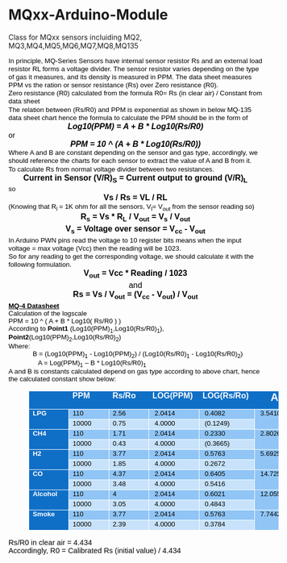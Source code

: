 # MQxx-Arduino-Module
Class for MQxx sensors incluiding MQ2, MQ3,MQ4,MQ5,MQ6,MQ7,MQ8,MQ135

<p style="line-height:115%;margin:0in;">
    <span style="color:black;font-family:&quot;Calibri&quot;, sans-serif;font-size:10pt;">In principle, MQ-Series Sensors have internal sensor resistor Rs and an external load resistor RL forms a voltage divider. The sensor resistor varies depending on the type of gas it measures, and its density is measured in PPM. The data sheet measures PPM vs the ration or sensor resistance (Rs) over Zero resistance (R0).</span>
</p>
<p style="line-height:115%;margin:0in;">
    <span style="color:black;font-family:&quot;Calibri&quot;, sans-serif;font-size:10pt;">Zero resistance (R0) calculated from the formula R0= Rs (in clear air) / Constant from data sheet</span>
</p>
<p style="line-height:115%;margin:0in;">
    <span style="color:black;font-family:&quot;Calibri&quot;, sans-serif;font-size:10pt;">The relation between (Rs/R0) and PPM is exponential as shown in below MQ-135 data sheet chart hence the formula to calculate the PPM should be in the form of</span>
</p>
<p style="line-height:115%;margin:0in;text-align:center;">
    <span style="color:black;font-family:&quot;Calibri&quot;, sans-serif;font-size:12.0pt;"><i><span style="line-height:115%;"><strong>Log10(PPM) = A + B * Log10(Rs/R0)</strong></span></i></span>
</p>
<p style="line-height:115%;margin:0in;">
    <span style="color:black;font-family:&quot;Calibri&quot;, sans-serif;font-size:11.0pt;"><span style="line-height:115%;">or&nbsp;</span></span>
</p>
<p style="line-height:115%;margin:0in;text-align:center;">
    <span style="color:black;font-family:&quot;Calibri&quot;, sans-serif;font-size:12.0pt;"><i><span style="line-height:115%;"><strong>PPM = 10 ^ (A + B * Log10(Rs/R0))</strong></span></i></span>
</p>
<p style="line-height:115%;margin:0in;">
    <span style="color:black;font-family:&quot;Calibri&quot;, sans-serif;font-size:10pt;">Where A and B are constant depending on the sensor and gas type, accordingly, we should reference the charts for each sensor to extract the value of A and B from it.</span>
</p>
<p style="line-height:115%;margin:0in;">
    <span style="color:black;font-family:&quot;Calibri&quot;, sans-serif;font-size:10pt;">To calculate Rs from normal voltage divider between two resistances.</span>
</p>
<p style="line-height:115%;margin:0in;text-align:center;">
    <span style="color:black;font-family:&quot;Calibri&quot;, sans-serif;font-size:12.0pt;"><span style="line-height:115%;"><strong>Current in Sensor (V/R)<sub>S</sub> = Current output to ground (V/R)<sub>L</sub></strong></span></span>
</p>
<p style="line-height:115%;margin:0in;">
    <span style="color:black;font-family:&quot;Calibri&quot;, sans-serif;font-size:10pt;">so</span>
</p>
<p style="line-height:115%;margin:0in;text-align:center;">
    <span style="color:black;font-family:&quot;Calibri&quot;, sans-serif;font-size:12.0pt;"><span style="line-height:115%;"><strong>Vs / Rs = VL / RL</strong></span></span>
</p>
<p style="line-height:115%;margin:0in;">
    <span style="color:black;font-family:&quot;Calibri&quot;, sans-serif;font-size:10pt;">(Knowing that R<sub>l&nbsp;</sub>= 1K ohm for all the sensors, V<sub>l</sub>= V<sub>out</sub> from the sensor reading so)</span>
</p>
<p style="line-height:115%;margin:0in;text-align:center;">
    <span style="color:black;font-family:&quot;Calibri&quot;, sans-serif;font-size:12.0pt;"><span style="line-height:115%;"><strong>R<sub>s</sub> = Vs * R<sub>L</sub> / V<sub>out</sub> = V<sub>s</sub> / V<sub>out</sub></strong></span></span>
</p>
<p style="line-height:115%;margin:0in;text-align:center;">
    <span style="color:black;font-family:&quot;Calibri&quot;, sans-serif;font-size:12.0pt;"><span style="line-height:115%;"><strong>V<sub>s</sub> = Voltage over sensor = V<sub>cc</sub> - V<sub>out</sub></strong></span></span>
</p>
<p style="line-height:115%;margin:0in;">
    <span style="color:black;font-family:&quot;Calibri&quot;, sans-serif;font-size:10pt;"></span>
</p>
<p style="line-height:115%;margin:0in;">
    <span style="color:black;font-family:&quot;Calibri&quot;, sans-serif;font-size:10pt;">In Arduino PWN pins read the voltage to 10 register bits means when the input voltage = max voltage (Vcc) then the reading will be 1023.</span>
</p>
<p style="line-height:115%;margin:0in;">
    <span style="color:black;font-family:&quot;Calibri&quot;, sans-serif;font-size:10pt;">So for any reading to get the corresponding voltage, we should calculate it with the following formulation.</span>
</p>
<p style="line-height:115%;margin:0in;text-align:center;">
    <span style="color:black;font-family:&quot;Calibri&quot;, sans-serif;font-size:12.0pt;"><span style="line-height:115%;"><strong>V<sub>out</sub> = Vcc * Reading / 1023</strong></span></span>
</p>
<p style="line-height:115%;margin:0in;text-align:center;">
    <span style="color:black;font-family:&quot;Calibri&quot;, sans-serif;font-size:12.0pt;"><span style="line-height:115%;">and</span></span>
</p>
<p style="line-height:115%;margin:0in;text-align:center;">
    <span style="color:black;font-family:&quot;Calibri&quot;, sans-serif;font-size:12.0pt;"><span style="line-height:115%;"><strong>Rs = Vs / V<sub>out</sub> = (V<sub>cc</sub> - V<sub>out</sub>) / V<sub>out</sub></strong></span></span>
</p>
<p style="margin:0in;">
    <span style="color:black;font-family:&quot;Calibri&quot;, sans-serif;font-size:10pt;"><strong><u>MQ-4 Datasheet</u></strong></span>
</p>
<p style="margin:0in;text-align:center;">
    <span style="color:black;font-family:&quot;Calibri&quot;, sans-serif;font-size:10pt;"><span></span></span>
</p>
<p style="margin:0in;">
    <span style="color:black;font-family:&quot;Calibri&quot;, sans-serif;font-size:10pt;">Calculation of the logscale&nbsp;</span>
</p>
<p style="margin:0in;">
    <span style="color:black;font-family:&quot;Calibri&quot;, sans-serif;font-size:10pt;">PPM = 10 ^ ( A + B * Log10( Rs/R0 ) )</span>
</p>
<p style="margin:0in;">
    <span style="color:black;font-family:&quot;Calibri&quot;, sans-serif;font-size:10pt;">According to <strong>Point1</strong> (Log10(PPM)<sub>1</sub>,Log10(Rs/R0)<sub>1</sub>), <strong>Point2</strong>(Log10(PPM)<sub>2</sub>,Log10(Rs/R0)<sub>2</sub>)</span>
</p>
<p style="margin:0in;">
    <span style="color:black;font-family:&quot;Calibri&quot;, sans-serif;font-size:10pt;">Where:</span>
</p>
<p style="margin:0in;text-indent:.5in;">
    <span style="color:black;font-family:&quot;Calibri&quot;, sans-serif;font-size:10pt;">B = (Log10(PPM)<sub>1</sub> - Log10(PPM)<sub>2</sub>) / (Log10(Rs/R0)<sub>1</sub> - Log10(Rs/R0)<sub>2</sub>)</span>
</p>
<p style="margin:0in;">
    <span style="color:black;font-family:&quot;Calibri&quot;, sans-serif;font-size:10pt;"><span>&nbsp;&nbsp;&nbsp;&nbsp;&nbsp;&nbsp;&nbsp;&nbsp;&nbsp;&nbsp;&nbsp;&nbsp;&nbsp;&nbsp;&nbsp; </span>A = Log(PPM)<sub>1</sub> – B * Log10(Rs/R0)<sub>1</sub></span>
</p>
<p style="margin:0in;">
    <span style="color:black;font-family:&quot;Calibri&quot;, sans-serif;font-size:10pt;">A and B is constants calculated depend on gas type according to above chart, hence the calculated constant show below:</span>
</p>
<div align="center">
    <figure class="table" style="width:372.05pt;">
        <table style="border-collapse:collapse;border-style:none;" border="1" cellspacing="0" cellpadding="0" width="496">
            <tbody>
                <tr style="height:27.0pt;">
                    <td style="background-color:#0F6FC6;border-bottom-style:solid;border-color:white;border-left-style:solid;border-right-style:none;border-top-style:solid;border-width:1.0pt;height:27.0pt;padding:0in 5.4pt;vertical-align:top;width:48.0pt;" width="64" nowrap="">
                        <p style="margin:0in;">
                            <span style="color:black;font-family:&quot;Calibri&quot;, sans-serif;font-size:10pt;"><strong>&nbsp;</strong></span>
                        </p>
                    </td>
                    <td style="background-color:#0F6FC6;border-bottom:1.0pt solid white;border-left-style:none;border-right-style:none;border-top:1.0pt solid white;height:27.0pt;padding:0in 5.4pt;vertical-align:top;width:48.0pt;" width="64" nowrap="">
                        <p style="margin:0in;">
                            <span style="color:white;font-family:&quot;Calibri&quot;, sans-serif;font-size:12.0pt;"><strong>PPM</strong></span>
                        </p>
                    </td>
                    <td style="background-color:#0F6FC6;border-bottom:1.0pt solid white;border-left-style:none;border-right-style:none;border-top:1.0pt solid white;height:27.0pt;padding:0in 5.4pt;vertical-align:top;width:48.0pt;" width="64" nowrap="">
                        <p style="margin:0in;">
                            <span style="color:white;font-family:&quot;Calibri&quot;, sans-serif;font-size:12.0pt;"><strong>Rs/Ro</strong></span>
                        </p>
                    </td>
                    <td style="background-color:#0F6FC6;border-bottom:1.0pt solid white;border-left-style:none;border-right-style:none;border-top:1.0pt solid white;height:27.0pt;padding:0in 5.4pt;vertical-align:top;width:63.0pt;" width="84" nowrap="">
                        <p style="margin:0in;">
                            <span style="color:white;font-family:&quot;Calibri&quot;, sans-serif;font-size:12.0pt;"><strong>LOG(PPM)&nbsp;</strong></span>
                        </p>
                    </td>
                    <td style="background-color:#0F6FC6;border-bottom:1.0pt solid white;border-left-style:none;border-right-style:none;border-top:1.0pt solid white;height:27.0pt;padding:0in 5.4pt;vertical-align:top;width:69.05pt;" width="92" nowrap="">
                        <p style="margin:0in;">
                            <span style="color:white;font-family:&quot;Calibri&quot;, sans-serif;font-size:12.0pt;"><strong>LOG(Rs/Ro)&nbsp;</strong></span>
                        </p>
                    </td>
                    <td style="background-color:#0F6FC6;border-bottom:1.0pt solid white;border-left-style:none;border-right-style:none;border-top:1.0pt solid white;height:27.0pt;padding:0in 5.4pt;vertical-align:top;width:48.0pt;" width="64" nowrap="">
                        <p style="margin:0in;text-align:center;">
                            <span style="color:white;font-family:&quot;Calibri&quot;, sans-serif;font-size:16.0pt;"><strong>A</strong></span>
                        </p>
                    </td>
                    <td style="background-color:#0F6FC6;border-bottom-style:solid;border-color:white;border-left-style:none;border-right-style:solid;border-top-style:solid;border-width:1.0pt;height:27.0pt;padding:0in 5.4pt;vertical-align:top;width:48.0pt;" width="64" nowrap="">
                        <p style="margin:0in;text-align:center;">
                            <span style="color:white;font-family:&quot;Calibri&quot;, sans-serif;font-size:16.0pt;"><strong>B</strong></span>
                        </p>
                    </td>
                </tr>
                <tr style="height:15.0pt;">
                    <td style="background-color:#0F6FC6;border-bottom-style:solid;border-color:white;border-left-style:solid;border-right-style:solid;border-top-style:none;border-width:1.0pt;height:15.0pt;padding:0in 5.4pt;vertical-align:top;width:48.0pt;" rowspan="2" width="64" nowrap="">
                        <p style="margin:0in;">
                            <span style="color:white;font-family:&quot;Calibri&quot;, sans-serif;font-size:10pt;"><strong>LPG</strong></span>
                        </p>
                    </td>
                    <td style="background-color:#90C5F6;border-bottom:1.0pt solid white;border-left-style:none;border-right:1.0pt solid white;border-top-style:none;height:15.0pt;padding:0in 5.4pt;vertical-align:top;width:48.0pt;" width="64" nowrap="">
                        <p style="margin:0in;">
                            <span style="color:black;font-family:&quot;Calibri&quot;, sans-serif;font-size:10pt;">110</span>
                        </p>
                    </td>
                    <td style="background-color:#90C5F6;border-bottom:1.0pt solid white;border-left-style:none;border-right:1.0pt solid white;border-top-style:none;height:15.0pt;padding:0in 5.4pt;vertical-align:top;width:48.0pt;" width="64" nowrap="">
                        <p style="margin:0in;">
                            <span style="color:black;font-family:&quot;Calibri&quot;, sans-serif;font-size:10pt;">2.56</span>
                        </p>
                    </td>
                    <td style="background-color:#90C5F6;border-bottom:1.0pt solid white;border-left-style:none;border-right:1.0pt solid white;border-top-style:none;height:15.0pt;padding:0in 5.4pt;vertical-align:top;width:63.0pt;" width="84" nowrap="">
                        <p style="margin:0in;">
                            <span style="color:black;font-family:&quot;Calibri&quot;, sans-serif;font-size:10pt;"><span>&nbsp;</span>2.0414&nbsp;</span>
                        </p>
                    </td>
                    <td style="background-color:#90C5F6;border-bottom:1.0pt solid white;border-left-style:none;border-right:1.0pt solid white;border-top-style:none;height:15.0pt;padding:0in 5.4pt;vertical-align:top;width:69.05pt;" width="92" nowrap="">
                        <p style="margin:0in;">
                            <span style="color:black;font-family:&quot;Calibri&quot;, sans-serif;font-size:10pt;"><span>&nbsp;</span>0.4082&nbsp;</span>
                        </p>
                    </td>
                    <td style="background-color:#90C5F6;border-bottom:1.0pt solid white;border-left-style:none;border-right:1.0pt solid white;border-top-style:none;height:15.0pt;padding:0in 5.4pt;vertical-align:top;width:48.0pt;" rowspan="2" width="64" nowrap="">
                        <p style="margin:0in;">
                            <span style="color:black;font-family:&quot;Calibri&quot;, sans-serif;font-size:10pt;"><span>&nbsp;</span>3.5410&nbsp;</span>
                        </p>
                        <p style="margin:0in;">
                            <span style="color:black;font-family:&quot;Calibri&quot;, sans-serif;font-size:10pt;"></span>
                        </p>
                    </td>
                    <td style="background-color:#90C5F6;border-bottom:1.0pt solid white;border-left-style:none;border-right:1.0pt solid white;border-top-style:none;height:15.0pt;padding:0in 5.4pt;vertical-align:top;width:48.0pt;" rowspan="2" width="64" nowrap="">
                        <p style="margin:0in;">
                            <span style="color:black;font-family:&quot;Calibri&quot;, sans-serif;font-size:10pt;">-3.6735</span>
                        </p>
                        <p style="margin:0in;">
                            <span style="color:black;font-family:&quot;Calibri&quot;, sans-serif;font-size:10pt;"></span>
                        </p>
                    </td>
                </tr>
                <tr style="height:15.0pt;">
                    <td style="background-color:#C7E2FA;border-bottom:1.0pt solid white;border-left-style:none;border-right:1.0pt solid white;border-top-style:none;height:15.0pt;padding:0in 5.4pt;vertical-align:top;width:48.0pt;" width="64" nowrap="">
                        <p style="margin:0in;">
                            <span style="color:black;font-family:&quot;Calibri&quot;, sans-serif;font-size:10pt;">10000</span>
                        </p>
                    </td>
                    <td style="background-color:#C7E2FA;border-bottom:1.0pt solid white;border-left-style:none;border-right:1.0pt solid white;border-top-style:none;height:15.0pt;padding:0in 5.4pt;vertical-align:top;width:48.0pt;" width="64" nowrap="">
                        <p style="margin:0in;">
                            <span style="color:black;font-family:&quot;Calibri&quot;, sans-serif;font-size:10pt;">0.75</span>
                        </p>
                    </td>
                    <td style="background-color:#C7E2FA;border-bottom:1.0pt solid white;border-left-style:none;border-right:1.0pt solid white;border-top-style:none;height:15.0pt;padding:0in 5.4pt;vertical-align:top;width:63.0pt;" width="84" nowrap="">
                        <p style="margin:0in;">
                            <span style="color:black;font-family:&quot;Calibri&quot;, sans-serif;font-size:10pt;"><span>&nbsp;</span>4.0000&nbsp;</span>
                        </p>
                    </td>
                    <td style="background-color:#C7E2FA;border-bottom:1.0pt solid white;border-left-style:none;border-right:1.0pt solid white;border-top-style:none;height:15.0pt;padding:0in 5.4pt;vertical-align:top;width:69.05pt;" width="92" nowrap="">
                        <p style="margin:0in;">
                            <span style="color:black;font-family:&quot;Calibri&quot;, sans-serif;font-size:10pt;"><span>&nbsp;</span>(0.1249)</span>
                        </p>
                    </td>
                </tr>
                <tr style="height:15.0pt;">
                    <td style="background-color:#0F6FC6;border-bottom-style:solid;border-color:white;border-left-style:solid;border-right-style:solid;border-top-style:none;border-width:1.0pt;height:15.0pt;padding:0in 5.4pt;vertical-align:top;width:48.0pt;" rowspan="2" width="64" nowrap="">
                        <p style="margin:0in;">
                            <span style="color:white;font-family:&quot;Calibri&quot;, sans-serif;font-size:10pt;"><strong>CH4</strong></span>
                        </p>
                    </td>
                    <td style="background-color:#90C5F6;border-bottom:1.0pt solid white;border-left-style:none;border-right:1.0pt solid white;border-top-style:none;height:15.0pt;padding:0in 5.4pt;vertical-align:top;width:48.0pt;" width="64" nowrap="">
                        <p style="margin:0in;">
                            <span style="color:black;font-family:&quot;Calibri&quot;, sans-serif;font-size:10pt;">110</span>
                        </p>
                    </td>
                    <td style="background-color:#90C5F6;border-bottom:1.0pt solid white;border-left-style:none;border-right:1.0pt solid white;border-top-style:none;height:15.0pt;padding:0in 5.4pt;vertical-align:top;width:48.0pt;" width="64" nowrap="">
                        <p style="margin:0in;">
                            <span style="color:black;font-family:&quot;Calibri&quot;, sans-serif;font-size:10pt;">1.71</span>
                        </p>
                    </td>
                    <td style="background-color:#90C5F6;border-bottom:1.0pt solid white;border-left-style:none;border-right:1.0pt solid white;border-top-style:none;height:15.0pt;padding:0in 5.4pt;vertical-align:top;width:63.0pt;" width="84" nowrap="">
                        <p style="margin:0in;">
                            <span style="color:black;font-family:&quot;Calibri&quot;, sans-serif;font-size:10pt;"><span>&nbsp;</span>2.0414&nbsp;</span>
                        </p>
                    </td>
                    <td style="background-color:#90C5F6;border-bottom:1.0pt solid white;border-left-style:none;border-right:1.0pt solid white;border-top-style:none;height:15.0pt;padding:0in 5.4pt;vertical-align:top;width:69.05pt;" width="92" nowrap="">
                        <p style="margin:0in;">
                            <span style="color:black;font-family:&quot;Calibri&quot;, sans-serif;font-size:10pt;"><span>&nbsp;</span>0.2330&nbsp;</span>
                        </p>
                    </td>
                    <td style="background-color:#90C5F6;border-bottom:1.0pt solid white;border-left-style:none;border-right:1.0pt solid white;border-top-style:none;height:15.0pt;padding:0in 5.4pt;vertical-align:top;width:48.0pt;" rowspan="2" width="64" nowrap="">
                        <p style="margin:0in;">
                            <span style="color:black;font-family:&quot;Calibri&quot;, sans-serif;font-size:10pt;"><span>&nbsp;</span>2.8026&nbsp;</span>
                        </p>
                        <p style="margin:0in;">
                            <span style="color:black;font-family:&quot;Calibri&quot;, sans-serif;font-size:10pt;"></span>
                        </p>
                    </td>
                    <td style="background-color:#90C5F6;border-bottom:1.0pt solid white;border-left-style:none;border-right:1.0pt solid white;border-top-style:none;height:15.0pt;padding:0in 5.4pt;vertical-align:top;width:48.0pt;" rowspan="2" width="64" nowrap="">
                        <p style="margin:0in;">
                            <span style="color:black;font-family:&quot;Calibri&quot;, sans-serif;font-size:10pt;">-3.2669</span>
                        </p>
                        <p style="margin:0in;">
                            <span style="color:black;font-family:&quot;Calibri&quot;, sans-serif;font-size:10pt;"></span>
                        </p>
                    </td>
                </tr>
                <tr style="height:15.0pt;">
                    <td style="background-color:#C7E2FA;border-bottom:1.0pt solid white;border-left-style:none;border-right:1.0pt solid white;border-top-style:none;height:15.0pt;padding:0in 5.4pt;vertical-align:top;width:48.0pt;" width="64" nowrap="">
                        <p style="margin:0in;">
                            <span style="color:black;font-family:&quot;Calibri&quot;, sans-serif;font-size:10pt;">10000</span>
                        </p>
                    </td>
                    <td style="background-color:#C7E2FA;border-bottom:1.0pt solid white;border-left-style:none;border-right:1.0pt solid white;border-top-style:none;height:15.0pt;padding:0in 5.4pt;vertical-align:top;width:48.0pt;" width="64" nowrap="">
                        <p style="margin:0in;">
                            <span style="color:black;font-family:&quot;Calibri&quot;, sans-serif;font-size:10pt;">0.43</span>
                        </p>
                    </td>
                    <td style="background-color:#C7E2FA;border-bottom:1.0pt solid white;border-left-style:none;border-right:1.0pt solid white;border-top-style:none;height:15.0pt;padding:0in 5.4pt;vertical-align:top;width:63.0pt;" width="84" nowrap="">
                        <p style="margin:0in;">
                            <span style="color:black;font-family:&quot;Calibri&quot;, sans-serif;font-size:10pt;"><span>&nbsp;</span>4.0000&nbsp;</span>
                        </p>
                    </td>
                    <td style="background-color:#C7E2FA;border-bottom:1.0pt solid white;border-left-style:none;border-right:1.0pt solid white;border-top-style:none;height:15.0pt;padding:0in 5.4pt;vertical-align:top;width:69.05pt;" width="92" nowrap="">
                        <p style="margin:0in;">
                            <span style="color:black;font-family:&quot;Calibri&quot;, sans-serif;font-size:10pt;"><span>&nbsp;</span>(0.3665)</span>
                        </p>
                    </td>
                </tr>
                <tr style="height:15.0pt;">
                    <td style="background-color:#0F6FC6;border-bottom-style:solid;border-color:white;border-left-style:solid;border-right-style:solid;border-top-style:none;border-width:1.0pt;height:15.0pt;padding:0in 5.4pt;vertical-align:top;width:48.0pt;" rowspan="2" width="64" nowrap="">
                        <p style="margin:0in;">
                            <span style="color:white;font-family:&quot;Calibri&quot;, sans-serif;font-size:10pt;"><strong>H2</strong></span>
                        </p>
                    </td>
                    <td style="background-color:#90C5F6;border-bottom:1.0pt solid white;border-left-style:none;border-right:1.0pt solid white;border-top-style:none;height:15.0pt;padding:0in 5.4pt;vertical-align:top;width:48.0pt;" width="64" nowrap="">
                        <p style="margin:0in;">
                            <span style="color:black;font-family:&quot;Calibri&quot;, sans-serif;font-size:10pt;">110</span>
                        </p>
                    </td>
                    <td style="background-color:#90C5F6;border-bottom:1.0pt solid white;border-left-style:none;border-right:1.0pt solid white;border-top-style:none;height:15.0pt;padding:0in 5.4pt;vertical-align:top;width:48.0pt;" width="64" nowrap="">
                        <p style="margin:0in;">
                            <span style="color:black;font-family:&quot;Calibri&quot;, sans-serif;font-size:10pt;">3.77</span>
                        </p>
                    </td>
                    <td style="background-color:#90C5F6;border-bottom:1.0pt solid white;border-left-style:none;border-right:1.0pt solid white;border-top-style:none;height:15.0pt;padding:0in 5.4pt;vertical-align:top;width:63.0pt;" width="84" nowrap="">
                        <p style="margin:0in;">
                            <span style="color:black;font-family:&quot;Calibri&quot;, sans-serif;font-size:10pt;"><span>&nbsp;</span>2.0414&nbsp;</span>
                        </p>
                    </td>
                    <td style="background-color:#90C5F6;border-bottom:1.0pt solid white;border-left-style:none;border-right:1.0pt solid white;border-top-style:none;height:15.0pt;padding:0in 5.4pt;vertical-align:top;width:69.05pt;" width="92" nowrap="">
                        <p style="margin:0in;">
                            <span style="color:black;font-family:&quot;Calibri&quot;, sans-serif;font-size:10pt;"><span>&nbsp;</span>0.5763&nbsp;</span>
                        </p>
                    </td>
                    <td style="background-color:#90C5F6;border-bottom:1.0pt solid white;border-left-style:none;border-right:1.0pt solid white;border-top-style:none;height:15.0pt;padding:0in 5.4pt;vertical-align:top;width:48.0pt;" rowspan="2" width="64" nowrap="">
                        <p style="margin:0in;">
                            <span style="color:black;font-family:&quot;Calibri&quot;, sans-serif;font-size:10pt;"><span>&nbsp;</span>5.6925&nbsp;</span>
                        </p>
                        <p style="margin:0in;">
                            <span style="color:black;font-family:&quot;Calibri&quot;, sans-serif;font-size:10pt;"></span>
                        </p>
                    </td>
                    <td style="background-color:#90C5F6;border-bottom:1.0pt solid white;border-left-style:none;border-right:1.0pt solid white;border-top-style:none;height:15.0pt;padding:0in 5.4pt;vertical-align:top;width:48.0pt;" rowspan="2" width="64" nowrap="">
                        <p style="margin:0in;">
                            <span style="color:black;font-family:&quot;Calibri&quot;, sans-serif;font-size:10pt;">-6.3351</span>
                        </p>
                        <p style="margin:0in;">
                            <span style="color:black;font-family:&quot;Calibri&quot;, sans-serif;font-size:10pt;"></span>
                        </p>
                    </td>
                </tr>
                <tr style="height:15.0pt;">
                    <td style="background-color:#C7E2FA;border-bottom:1.0pt solid white;border-left-style:none;border-right:1.0pt solid white;border-top-style:none;height:15.0pt;padding:0in 5.4pt;vertical-align:top;width:48.0pt;" width="64" nowrap="">
                        <p style="margin:0in;">
                            <span style="color:black;font-family:&quot;Calibri&quot;, sans-serif;font-size:10pt;">10000</span>
                        </p>
                    </td>
                    <td style="background-color:#C7E2FA;border-bottom:1.0pt solid white;border-left-style:none;border-right:1.0pt solid white;border-top-style:none;height:15.0pt;padding:0in 5.4pt;vertical-align:top;width:48.0pt;" width="64" nowrap="">
                        <p style="margin:0in;">
                            <span style="color:black;font-family:&quot;Calibri&quot;, sans-serif;font-size:10pt;">1.85</span>
                        </p>
                    </td>
                    <td style="background-color:#C7E2FA;border-bottom:1.0pt solid white;border-left-style:none;border-right:1.0pt solid white;border-top-style:none;height:15.0pt;padding:0in 5.4pt;vertical-align:top;width:63.0pt;" width="84" nowrap="">
                        <p style="margin:0in;">
                            <span style="color:black;font-family:&quot;Calibri&quot;, sans-serif;font-size:10pt;"><span>&nbsp;</span>4.0000&nbsp;</span>
                        </p>
                    </td>
                    <td style="background-color:#C7E2FA;border-bottom:1.0pt solid white;border-left-style:none;border-right:1.0pt solid white;border-top-style:none;height:15.0pt;padding:0in 5.4pt;vertical-align:top;width:69.05pt;" width="92" nowrap="">
                        <p style="margin:0in;">
                            <span style="color:black;font-family:&quot;Calibri&quot;, sans-serif;font-size:10pt;"><span>&nbsp;</span>0.2672&nbsp;</span>
                        </p>
                    </td>
                </tr>
                <tr style="height:15.0pt;">
                    <td style="background-color:#0F6FC6;border-bottom-style:solid;border-color:white;border-left-style:solid;border-right-style:solid;border-top-style:none;border-width:1.0pt;height:15.0pt;padding:0in 5.4pt;vertical-align:top;width:48.0pt;" rowspan="2" width="64" nowrap="">
                        <p style="margin:0in;">
                            <span style="color:white;font-family:&quot;Calibri&quot;, sans-serif;font-size:10pt;"><strong>CO</strong></span>
                        </p>
                    </td>
                    <td style="background-color:#90C5F6;border-bottom:1.0pt solid white;border-left-style:none;border-right:1.0pt solid white;border-top-style:none;height:15.0pt;padding:0in 5.4pt;vertical-align:top;width:48.0pt;" width="64" nowrap="">
                        <p style="margin:0in;">
                            <span style="color:black;font-family:&quot;Calibri&quot;, sans-serif;font-size:10pt;">110</span>
                        </p>
                    </td>
                    <td style="background-color:#90C5F6;border-bottom:1.0pt solid white;border-left-style:none;border-right:1.0pt solid white;border-top-style:none;height:15.0pt;padding:0in 5.4pt;vertical-align:top;width:48.0pt;" width="64" nowrap="">
                        <p style="margin:0in;">
                            <span style="color:black;font-family:&quot;Calibri&quot;, sans-serif;font-size:10pt;">4.37</span>
                        </p>
                    </td>
                    <td style="background-color:#90C5F6;border-bottom:1.0pt solid white;border-left-style:none;border-right:1.0pt solid white;border-top-style:none;height:15.0pt;padding:0in 5.4pt;vertical-align:top;width:63.0pt;" width="84" nowrap="">
                        <p style="margin:0in;">
                            <span style="color:black;font-family:&quot;Calibri&quot;, sans-serif;font-size:10pt;"><span>&nbsp;</span>2.0414&nbsp;</span>
                        </p>
                    </td>
                    <td style="background-color:#90C5F6;border-bottom:1.0pt solid white;border-left-style:none;border-right:1.0pt solid white;border-top-style:none;height:15.0pt;padding:0in 5.4pt;vertical-align:top;width:69.05pt;" width="92" nowrap="">
                        <p style="margin:0in;">
                            <span style="color:black;font-family:&quot;Calibri&quot;, sans-serif;font-size:10pt;"><span>&nbsp;</span>0.6405&nbsp;</span>
                        </p>
                    </td>
                    <td style="background-color:#90C5F6;border-bottom:1.0pt solid white;border-left-style:none;border-right:1.0pt solid white;border-top-style:none;height:15.0pt;padding:0in 5.4pt;vertical-align:top;width:48.0pt;" rowspan="2" width="64" nowrap="">
                        <p style="margin:0in;">
                            <span style="color:black;font-family:&quot;Calibri&quot;, sans-serif;font-size:10pt;"><span>&nbsp;</span>14.7252&nbsp;</span>
                        </p>
                        <p style="margin:0in;">
                            <span style="color:black;font-family:&quot;Calibri&quot;, sans-serif;font-size:10pt;"></span>
                        </p>
                    </td>
                    <td style="background-color:#90C5F6;border-bottom:1.0pt solid white;border-left-style:none;border-right:1.0pt solid white;border-top-style:none;height:15.0pt;padding:0in 5.4pt;vertical-align:top;width:48.0pt;" rowspan="2" width="64" nowrap="">
                        <p style="margin:0in;">
                            <span style="color:black;font-family:&quot;Calibri&quot;, sans-serif;font-size:10pt;">-19.8035</span>
                        </p>
                        <p style="margin:0in;">
                            <span style="color:black;font-family:&quot;Calibri&quot;, sans-serif;font-size:10pt;"></span>
                        </p>
                    </td>
                </tr>
                <tr style="height:15.0pt;">
                    <td style="background-color:#C7E2FA;border-bottom:1.0pt solid white;border-left-style:none;border-right:1.0pt solid white;border-top-style:none;height:15.0pt;padding:0in 5.4pt;vertical-align:top;width:48.0pt;" width="64" nowrap="">
                        <p style="margin:0in;">
                            <span style="color:black;font-family:&quot;Calibri&quot;, sans-serif;font-size:10pt;">10000</span>
                        </p>
                    </td>
                    <td style="background-color:#C7E2FA;border-bottom:1.0pt solid white;border-left-style:none;border-right:1.0pt solid white;border-top-style:none;height:15.0pt;padding:0in 5.4pt;vertical-align:top;width:48.0pt;" width="64" nowrap="">
                        <p style="margin:0in;">
                            <span style="color:black;font-family:&quot;Calibri&quot;, sans-serif;font-size:10pt;">3.48</span>
                        </p>
                    </td>
                    <td style="background-color:#C7E2FA;border-bottom:1.0pt solid white;border-left-style:none;border-right:1.0pt solid white;border-top-style:none;height:15.0pt;padding:0in 5.4pt;vertical-align:top;width:63.0pt;" width="84" nowrap="">
                        <p style="margin:0in;">
                            <span style="color:black;font-family:&quot;Calibri&quot;, sans-serif;font-size:10pt;"><span>&nbsp;</span>4.0000&nbsp;</span>
                        </p>
                    </td>
                    <td style="background-color:#C7E2FA;border-bottom:1.0pt solid white;border-left-style:none;border-right:1.0pt solid white;border-top-style:none;height:15.0pt;padding:0in 5.4pt;vertical-align:top;width:69.05pt;" width="92" nowrap="">
                        <p style="margin:0in;">
                            <span style="color:black;font-family:&quot;Calibri&quot;, sans-serif;font-size:10pt;"><span>&nbsp;</span>0.5416&nbsp;</span>
                        </p>
                    </td>
                </tr>
                <tr style="height:15.0pt;">
                    <td style="background-color:#0F6FC6;border-bottom-style:solid;border-color:white;border-left-style:solid;border-right-style:solid;border-top-style:none;border-width:1.0pt;height:15.0pt;padding:0in 5.4pt;vertical-align:top;width:48.0pt;" rowspan="2" width="64" nowrap="">
                        <p style="margin:0in;">
                            <span style="color:white;font-family:&quot;Calibri&quot;, sans-serif;font-size:10pt;"><strong>Alcohol</strong></span>
                        </p>
                    </td>
                    <td style="background-color:#90C5F6;border-bottom:1.0pt solid white;border-left-style:none;border-right:1.0pt solid white;border-top-style:none;height:15.0pt;padding:0in 5.4pt;vertical-align:top;width:48.0pt;" width="64" nowrap="">
                        <p style="margin:0in;">
                            <span style="color:black;font-family:&quot;Calibri&quot;, sans-serif;font-size:10pt;">110</span>
                        </p>
                    </td>
                    <td style="background-color:#90C5F6;border-bottom:1.0pt solid white;border-left-style:none;border-right:1.0pt solid white;border-top-style:none;height:15.0pt;padding:0in 5.4pt;vertical-align:top;width:48.0pt;" width="64" nowrap="">
                        <p style="margin:0in;">
                            <span style="color:black;font-family:&quot;Calibri&quot;, sans-serif;font-size:10pt;">4</span>
                        </p>
                    </td>
                    <td style="background-color:#90C5F6;border-bottom:1.0pt solid white;border-left-style:none;border-right:1.0pt solid white;border-top-style:none;height:15.0pt;padding:0in 5.4pt;vertical-align:top;width:63.0pt;" width="84" nowrap="">
                        <p style="margin:0in;">
                            <span style="color:black;font-family:&quot;Calibri&quot;, sans-serif;font-size:10pt;"><span>&nbsp;</span>2.0414&nbsp;</span>
                        </p>
                    </td>
                    <td style="background-color:#90C5F6;border-bottom:1.0pt solid white;border-left-style:none;border-right:1.0pt solid white;border-top-style:none;height:15.0pt;padding:0in 5.4pt;vertical-align:top;width:69.05pt;" width="92" nowrap="">
                        <p style="margin:0in;">
                            <span style="color:black;font-family:&quot;Calibri&quot;, sans-serif;font-size:10pt;"><span>&nbsp;</span>0.6021&nbsp;</span>
                        </p>
                    </td>
                    <td style="background-color:#90C5F6;border-bottom:1.0pt solid white;border-left-style:none;border-right:1.0pt solid white;border-top-style:none;height:15.0pt;padding:0in 5.4pt;vertical-align:top;width:48.0pt;" rowspan="2" width="64" nowrap="">
                        <p style="margin:0in;">
                            <span style="color:black;font-family:&quot;Calibri&quot;, sans-serif;font-size:10pt;"><span>&nbsp;</span>12.0550&nbsp;</span>
                        </p>
                        <p style="margin:0in;">
                            <span style="color:black;font-family:&quot;Calibri&quot;, sans-serif;font-size:10pt;"></span>
                        </p>
                    </td>
                    <td style="background-color:#90C5F6;border-bottom:1.0pt solid white;border-left-style:none;border-right:1.0pt solid white;border-top-style:none;height:15.0pt;padding:0in 5.4pt;vertical-align:top;width:48.0pt;" rowspan="2" width="64" nowrap="">
                        <p style="margin:0in;">
                            <span style="color:black;font-family:&quot;Calibri&quot;, sans-serif;font-size:10pt;">-16.6322</span>
                        </p>
                        <p style="margin:0in;">
                            <span style="color:black;font-family:&quot;Calibri&quot;, sans-serif;font-size:10pt;"></span>
                        </p>
                    </td>
                </tr>
                <tr style="height:15.0pt;">
                    <td style="background-color:#C7E2FA;border-bottom:1.0pt solid white;border-left-style:none;border-right:1.0pt solid white;border-top-style:none;height:15.0pt;padding:0in 5.4pt;vertical-align:top;width:48.0pt;" width="64" nowrap="">
                        <p style="margin:0in;">
                            <span style="color:black;font-family:&quot;Calibri&quot;, sans-serif;font-size:10pt;">10000</span>
                        </p>
                    </td>
                    <td style="background-color:#C7E2FA;border-bottom:1.0pt solid white;border-left-style:none;border-right:1.0pt solid white;border-top-style:none;height:15.0pt;padding:0in 5.4pt;vertical-align:top;width:48.0pt;" width="64" nowrap="">
                        <p style="margin:0in;">
                            <span style="color:black;font-family:&quot;Calibri&quot;, sans-serif;font-size:10pt;">3.05</span>
                        </p>
                    </td>
                    <td style="background-color:#C7E2FA;border-bottom:1.0pt solid white;border-left-style:none;border-right:1.0pt solid white;border-top-style:none;height:15.0pt;padding:0in 5.4pt;vertical-align:top;width:63.0pt;" width="84" nowrap="">
                        <p style="margin:0in;">
                            <span style="color:black;font-family:&quot;Calibri&quot;, sans-serif;font-size:10pt;"><span>&nbsp;</span>4.0000&nbsp;</span>
                        </p>
                    </td>
                    <td style="background-color:#C7E2FA;border-bottom:1.0pt solid white;border-left-style:none;border-right:1.0pt solid white;border-top-style:none;height:15.0pt;padding:0in 5.4pt;vertical-align:top;width:69.05pt;" width="92" nowrap="">
                        <p style="margin:0in;">
                            <span style="color:black;font-family:&quot;Calibri&quot;, sans-serif;font-size:10pt;"><span>&nbsp;</span>0.4843&nbsp;</span>
                        </p>
                    </td>
                </tr>
                <tr style="height:15.0pt;">
                    <td style="background-color:#0F6FC6;border-bottom-style:solid;border-color:white;border-left-style:solid;border-right-style:solid;border-top-style:none;border-width:1.0pt;height:15.0pt;padding:0in 5.4pt;vertical-align:top;width:48.0pt;" rowspan="2" width="64">
                        <p style="margin:0in;">
                            <span style="color:white;font-family:&quot;Calibri&quot;, sans-serif;font-size:10pt;"><strong>Smoke</strong></span>
                        </p>
                    </td>
                    <td style="background-color:#90C5F6;border-bottom:1.0pt solid white;border-left-style:none;border-right:1.0pt solid white;border-top-style:none;height:15.0pt;padding:0in 5.4pt;vertical-align:top;width:48.0pt;" width="64" nowrap="">
                        <p style="margin:0in;">
                            <span style="color:black;font-family:&quot;Calibri&quot;, sans-serif;font-size:10pt;">110</span>
                        </p>
                    </td>
                    <td style="background-color:#90C5F6;border-bottom:1.0pt solid white;border-left-style:none;border-right:1.0pt solid white;border-top-style:none;height:15.0pt;padding:0in 5.4pt;vertical-align:top;width:48.0pt;" width="64" nowrap="">
                        <p style="margin:0in;">
                            <span style="color:black;font-family:&quot;Calibri&quot;, sans-serif;font-size:10pt;">3.77</span>
                        </p>
                    </td>
                    <td style="background-color:#90C5F6;border-bottom:1.0pt solid white;border-left-style:none;border-right:1.0pt solid white;border-top-style:none;height:15.0pt;padding:0in 5.4pt;vertical-align:top;width:63.0pt;" width="84" nowrap="">
                        <p style="margin:0in;">
                            <span style="color:black;font-family:&quot;Calibri&quot;, sans-serif;font-size:10pt;"><span>&nbsp;</span>2.0414&nbsp;</span>
                        </p>
                    </td>
                    <td style="background-color:#90C5F6;border-bottom:1.0pt solid white;border-left-style:none;border-right:1.0pt solid white;border-top-style:none;height:15.0pt;padding:0in 5.4pt;vertical-align:top;width:69.05pt;" width="92" nowrap="">
                        <p style="margin:0in;">
                            <span style="color:black;font-family:&quot;Calibri&quot;, sans-serif;font-size:10pt;"><span>&nbsp;</span>0.5763&nbsp;</span>
                        </p>
                    </td>
                    <td style="background-color:#90C5F6;border-bottom:1.0pt solid white;border-left-style:none;border-right:1.0pt solid white;border-top-style:none;height:15.0pt;padding:0in 5.4pt;vertical-align:top;width:48.0pt;" rowspan="2" width="64">
                        <p style="margin:0in;">
                            <span style="color:black;font-family:&quot;Calibri&quot;, sans-serif;font-size:10pt;"><span>&nbsp;</span>7.7442&nbsp;</span>
                        </p>
                    </td>
                    <td style="background-color:#90C5F6;border-bottom:1.0pt solid white;border-left-style:none;border-right:1.0pt solid white;border-top-style:none;height:15.0pt;padding:0in 5.4pt;vertical-align:top;width:48.0pt;" rowspan="2" width="64">
                        <p style="margin:0in;">
                            <span style="color:black;font-family:&quot;Calibri&quot;, sans-serif;font-size:10pt;">-9.8948</span>
                        </p>
                    </td>
                </tr>
                <tr style="height:15.0pt;">
                    <td style="background-color:#C7E2FA;border-bottom:1.0pt solid white;border-left-style:none;border-right:1.0pt solid white;border-top-style:none;height:15.0pt;padding:0in 5.4pt;vertical-align:top;width:48.0pt;" width="64" nowrap="">
                        <p style="margin:0in;">
                            <span style="color:black;font-family:&quot;Calibri&quot;, sans-serif;font-size:10pt;">10000</span>
                        </p>
                    </td>
                    <td style="background-color:#C7E2FA;border-bottom:1.0pt solid white;border-left-style:none;border-right:1.0pt solid white;border-top-style:none;height:15.0pt;padding:0in 5.4pt;vertical-align:top;width:48.0pt;" width="64" nowrap="">
                        <p style="margin:0in;">
                            <span style="color:black;font-family:&quot;Calibri&quot;, sans-serif;font-size:10pt;">2.39</span>
                        </p>
                    </td>
                    <td style="background-color:#C7E2FA;border-bottom:1.0pt solid white;border-left-style:none;border-right:1.0pt solid white;border-top-style:none;height:15.0pt;padding:0in 5.4pt;vertical-align:top;width:63.0pt;" width="84" nowrap="">
                        <p style="margin:0in;">
                            <span style="color:black;font-family:&quot;Calibri&quot;, sans-serif;font-size:10pt;"><span>&nbsp;</span>4.0000&nbsp;</span>
                        </p>
                    </td>
                    <td style="background-color:#C7E2FA;border-bottom:1.0pt solid white;border-left-style:none;border-right:1.0pt solid white;border-top-style:none;height:15.0pt;padding:0in 5.4pt;vertical-align:top;width:69.05pt;" width="92" nowrap="">
                        <p style="margin:0in;">
                            <span style="color:black;font-family:&quot;Calibri&quot;, sans-serif;font-size:10pt;"><span>&nbsp;</span>0.3784&nbsp;</span>
                        </p>
                    </td>
                </tr>
            </tbody>
        </table>
    </figure>
</div>
<p style="margin:0in;">
    <span style="color:black;font-family:&quot;Calibri&quot;, sans-serif;font-size:11.0pt;">Rs/R0 in clear air = 4.434</span>
</p>
<p style="margin:0in;">
    <span style="color:black;font-family:&quot;Calibri&quot;, sans-serif;font-size:11.0pt;">Accordingly, R0 = Calibrated Rs (initial value) / 4.434</span>
</p>
<div class="page-break" style="page-break-after:always;">
    <span style="display:none;">&nbsp;</span>
</div>
<p style="line-height:115%;margin:0in 0in 10.0pt;">
    <span style="color:black;font-family:&quot;Calibri&quot;, sans-serif;font-size:10pt;"></span>
</p>
